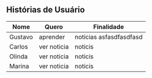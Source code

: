 ## Histórias de Usuário


| Nome | Quero|Finalidade|
|------|------|----------|
| Gustavo | aprender |noticias asfasdfasdfasd|
| Carlos | ver noticia |noticis|
| Olinda | ver noticia |noticis|
| Marina | ver noticia |noticis|
